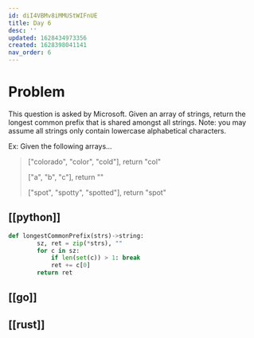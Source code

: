 ```yaml
---
id: diI4VBMv8iMMUStWIFnUE
title: Day 6
desc: ''
updated: 1628434973356
created: 1628398041141
nav_order: 6
---
```

# Problem

This question is asked by Microsoft. Given an array of strings, return the longest common prefix that is shared amongst all strings.
Note: you may assume all strings only contain lowercase alphabetical characters.

Ex: Given the following arrays...

> ["colorado", "color", "cold"], return "col"
>
> ["a", "b", "c"], return ""
>
> ["spot", "spotty", "spotted"], return "spot"

## [[python]]
```python
def longestCommonPrefix(strs)->string:
        sz, ret = zip(*strs), ""
        for c in sz:
            if len(set(c)) > 1: break
            ret += c[0]
        return ret
```
## [[go]]

## [[rust]]
